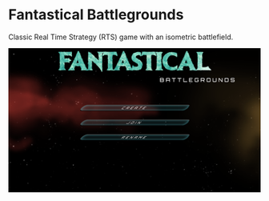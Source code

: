 # Fantastical Battlegrounds

Classic Real Time Strategy (RTS) game with an isometric battlefield.

![menu](menu.png)
